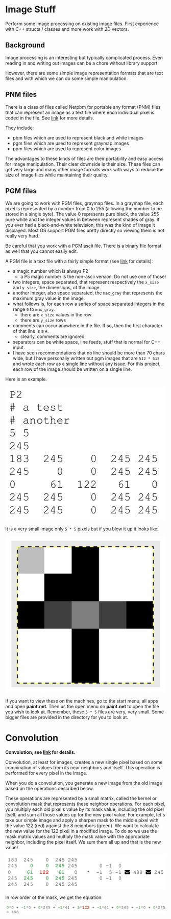 # Image Stuff

Perform some image processing on existing image files. First experience with C++ structs / classes and more work with 2D vectors.

## Background

Image processing is an interesting but typically complicated process. Even reading in and writing out images can be a chore without library support.

However, there are some simple image representation formats that are text files and with which we can do some simple manipulation.

## PNM files

There is a class of files called Netpbm for portable any format (PNM) files that can represent an image as a text file where each individual pixel is coded in the file. See [link](https://en.wikipedia.org/wiki/Netpbm_format) for more details.

They include:

- pbm files which are used to represent black and white images
- pgm files which are used to represent graymap images
- ppm files which are used to represent color images

The advantages to these kinds of files are their portability and easy access for image manipulation. Their clear downside is their size. These files can get very large and many other image formats work with ways to reduce the size of image files while maintaining their quality.

## PGM files

We are going to work with PGM files, graymap files. In a graymap file, each pixel is represented by a number from 0 to 255 (allowing the number to be stored in a single byte). The value 0 represents pure black, the value 255 pure white and the integer values in between represent shades of gray. If you ever had a black-and-white television, this was the kind of image it displayed. Most OS support PGM files pretty directly so viewing them is not really very hard.

Be careful that you work with a PGM ascii file. There is a binary file format as well that you cannot easily edit.

A PGM file is a text file with a fairly simple format (see [link](https://en.wikipedia.org/wiki/Netpbm_format#PGM_example) for details):

- a magic number which is always P2
  - a P5 magic number is the non-ascii version. Do not use one of those!
- two integers, space separated, that represent respectively the `x_size` and `y_size`, the dimensions, of the image.
- another integer, also space separated, the `max_gray` that represents the maximum gray value in the image.
- what follows is, for each row a series of space separated integers in the range `0` to `max_gray`.
  - there are `x_size` values in the row
  - there are `y_size` rows
- comments can occur anywhere in the file. If so, then the first character of that line is a `#`.
  - clearly, comments are ignored.
- separators can be white space, line feeds, stuff that is normal for C++ input.
- I have seen recommendations that no line should be more than 70 chars wide, but I have personally written out pgm images that are `512 * 512` and wrote each row as a single line without any issue. For this project, each row of the image should be written on a single line.

Here is an example.

![](https://raw.githubusercontent.com/liutiantian233/CPP-Project/master/Proj08/Proj08-1.png)

It is a very small image only `5 * 5` pixels but if you blow it up it looks like:

![](https://raw.githubusercontent.com/liutiantian233/CPP-Project/master/Proj08/Proj08-2.png)

If you want to view these on the machines, go to the start menu, all apps and open **paint.net**. Then us the open menu on **paint.net** to open the file you wish to look at. Remember, these `5 * 5` files are very, very small. Some bigger files are provided in the directory for you to look at.

# Convolution

**Convolution, see [link](https://en.wikipedia.org/wiki/Kernel_(image_processing)) for details.**

Convolution, at least for images, creates a new single pixel based on some combination of values from its near neighbors and itself. This operation is performed for every pixel in the image.

When you do a convolution, you generate a new image from the old image based on the operations described below.

These operations are represented by a small matrix, called the kernel or convolution mask that represents these neighbor operations. For each pixel, you multiply each old pixel's value by its mask value, including the old pixel itself, and sum all those values up for the new pixel value. For example, let's take our simple image and apply a sharpen mask to the middle pixel with the value 122 (red) against the 8 neighbors (green). We want to calculate the new value for the 122 pixel in a modified image. To do so we use the mask matrix values and multiply the mask value with the appropriate neighbor, including the pixel itself. We sum them all up and that is the new value!

![](https://raw.githubusercontent.com/liutiantian233/CPP-Project/master/Proj08/Proj08-3.png)

In row order of the mask, we get the equation:

![](https://raw.githubusercontent.com/liutiantian233/CPP-Project/master/Proj08/Proj08-4.png)
